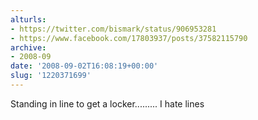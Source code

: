 ```yaml
---
alturls:
- https://twitter.com/bismark/status/906953281
- https://www.facebook.com/17803937/posts/37582115790
archive:
- 2008-09
date: '2008-09-02T16:08:19+00:00'
slug: '1220371699'
---
```


Standing in line to get a locker......... I hate lines

